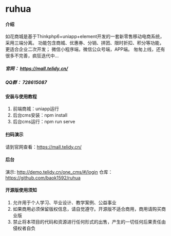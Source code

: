 # ruhua

#### 介绍
如花商城是基于Thinkphp6+uniapp+element开发的一套新零售移动电商系统，采用三端分离。
功能包含商城、优惠券、分销、拼团、限时折扣、积分等功能，更适合企业二次开发；
微信小程序端，微信公众号端，APP端。
匆匆上线，还有很多不完善，疯狂迭代中...

##### 官网： https://mall.telidy.cn/
##### QQ群： 728615087


#### 安装与使用教程 
1.  前端商城：uniapp运行
2.  后台cms安装：npm install 
3.  后台cms运行：npm run serve

#### 扫码演示 
请到官网查看：https://mall.telidy.cn/

#### 后台
演示: http://demo.telidy.cn/one_cms/#/login
仓库：https://github.com/baok1592/ruhua

#### 开源版使用须知
1.  允许用于个人学习、毕业设计、教学案例、公益事业
2.  如果商用必须保留版权信息，请自觉遵守。开源版不适合商用，商用请购买商业版
3.  禁止将本项目的代码和资源进行任何形式的出售，产生的一切任何后果责任由侵权者自负
